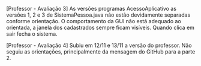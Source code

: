 [Professor - Avaliação 3] As versões programas AcessoAplicativo as versões 1, 2 e 3 de SistemaPessoa.java não estão devidamente separadas conforme orientação. O comportamento da GUI não está adequado ao orientada, a janela dos cadastrados sempre ficam visíveis. Quando clica em sair fecha o sistema.

[Professor - Avaliação 4] Subiu em 12/11 e 13/11 a versão do professor. Não seguiu as orientações, principalmente da mensagem do GitHub para a parte 2.
